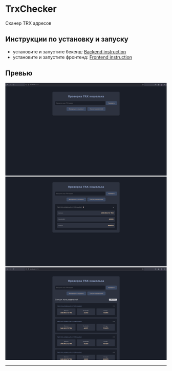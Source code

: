 # TrxChecker
Сканер TRX адресов
## Инструкции по установку и запуску

- установите и запустите бекенд: [Backend instruction](backend/README.md)
- установите и запустите фронтенд: [Frontend instruction](frontend/vue-project/README.md)

## Превью
![](README_media/item1.png)
![](README_media/item2.png)
![](README_media/item3.png)

---
